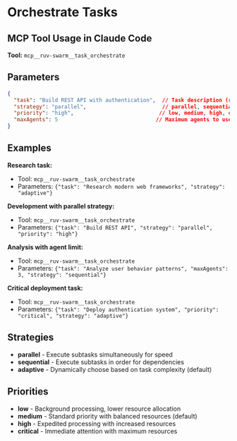 # Orchestrate Tasks

## MCP Tool Usage in Claude Code

**Tool:** `mcp__ruv-swarm__task_orchestrate`

## Parameters
```json
{
  "task": "Build REST API with authentication",  // Task description (required)
  "strategy": "parallel",                        // parallel, sequential, adaptive
  "priority": "high",                           // low, medium, high, critical
  "maxAgents": 5                               // Maximum agents to use (optional)
}
```

## Examples

**Research task:**
- Tool: `mcp__ruv-swarm__task_orchestrate`
- Parameters: `{"task": "Research modern web frameworks", "strategy": "adaptive"}`

**Development with parallel strategy:**
- Tool: `mcp__ruv-swarm__task_orchestrate`
- Parameters: `{"task": "Build REST API", "strategy": "parallel", "priority": "high"}`

**Analysis with agent limit:**
- Tool: `mcp__ruv-swarm__task_orchestrate`
- Parameters: `{"task": "Analyze user behavior patterns", "maxAgents": 3, "strategy": "sequential"}`

**Critical deployment task:**
- Tool: `mcp__ruv-swarm__task_orchestrate`
- Parameters: `{"task": "Deploy authentication system", "priority": "critical", "strategy": "adaptive"}`

## Strategies
- **parallel** - Execute subtasks simultaneously for speed
- **sequential** - Execute subtasks in order for dependencies
- **adaptive** - Dynamically choose based on task complexity (default)

## Priorities
- **low** - Background processing, lower resource allocation
- **medium** - Standard priority with balanced resources (default)
- **high** - Expedited processing with increased resources
- **critical** - Immediate attention with maximum resources
